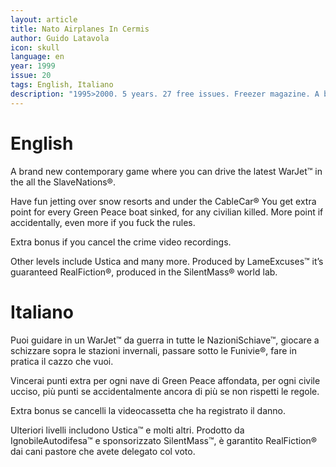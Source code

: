 ```yaml
---
layout: article
title: Nato Airplanes In Cermis
author: Guido Latavola
icon: skull
language: en
year: 1999
issue: 20
tags: English, Italiano
description: "1995>2000. 5 years. 27 free issues. Freezer magazine. A brand new contemporary game where you can drive the latest WarJet™ in the all the SlaveNations®. Have fun jetting over snow resorts and under the CableCar®. You get extra point for every GreenPeace boat sinked, for any civilian killed."
---
```



# English

A brand new contemporary game where you can drive the latest WarJet™ in the all the SlaveNations®.

Have fun jetting over snow resorts and under the CableCar®
You get extra point for every Green Peace boat sinked, for any civilian killed.
More point if accidentally, even more if you fuck the rules.

Extra bonus if you cancel the crime video recordings.

Other levels include Ustica and many more.
Produced by LameExcuses™ it’s guaranteed RealFiction®, produced in the SilentMass® world lab.

# Italiano

Puoi guidare in un WarJet™ da guerra in tutte le NazioniSchiave™, giocare a schizzare sopra le stazioni invernali, passare sotto le Funivie®, fare in pratica il cazzo che vuoi.

Vincerai punti extra per ogni nave di Green Peace affondata, per ogni civile ucciso, più punti se accidentalmente ancora di più se non rispetti le regole.

Extra bonus se cancelli la videocassetta che ha registrato il danno.

Ulteriori livelli includono Ustica™ e molti altri. Prodotto da IgnobileAutodifesa™ e sponsorizzato SilentMass™, è garantito RealFiction® dai cani pastore che avete delegato col voto.
